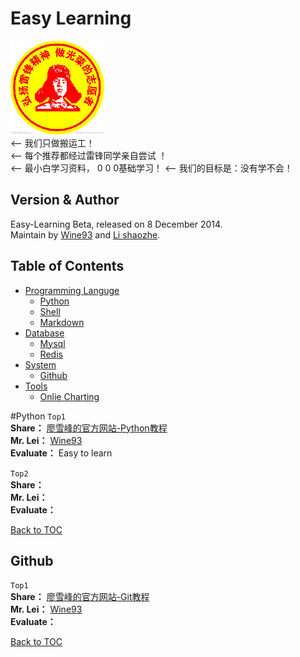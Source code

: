 

# Easy Learning
![Leifeng]  
<-- 我们只做搬运工！   
<-- 每个推荐都经过雷锋同学亲自尝试 ！    
<-- 最小白学习资料， 0 0 0基础学习！ 
<-- 我们的目标是：没有学不会！

## Version & Author
Easy-Learning Beta, released on 8 December 2014.  
Maintain by [Wine93] and [Li shaozhe].

## Table of Contents
* [Programming Languge](#programming-languge)  
    * [Python](#python)
    * [Shell](#shell)  
    * [Markdown](#markdown)
* [Database](#datebase)
    * [Mysql](#mysql)
    * [Redis](#redis)  
* [System](#system)
    * [Github](#github)  
* [Tools](#tools)  
    * [Onlie Charting](#onlie-charting)  

#Python
`Top1`  
**Share：** [廖雪峰的官方网站-Python教程]  
**Mr. Lei：**  [Wine93]  
**Evaluate：**  Easy to learn

`Top2`  
**Share：**  
**Mr. Lei：**   
**Evaluate：**  

[Back to TOC](#table-of-contents)

## Github
`Top1`  
**Share：**  [廖雪峰的官方网站-Git教程]  
**Mr. Lei：**  [Wine93]  
**Evaluate：**  

[Back to TOC](#table-of-contents)  




[Wine93]: https://github.com/Wine93 
[Li shaozhe]: https://github.com/Lisz1024
[leifeng]: https://raw.githubusercontent.com/Wine93/Wine93.github.io/master/_pictures/Leifeng.jpg
[廖雪峰的官方网站-Python教程]: http://www.liaoxuefeng.com/wiki/001374738125095c955c1e6d8bb493182103fac9270762a000
[廖雪峰的官方网站-Git教程]: http://www.liaoxuefeng.com/wiki/0013739516305929606dd18361248578c67b8067c8c017b000
